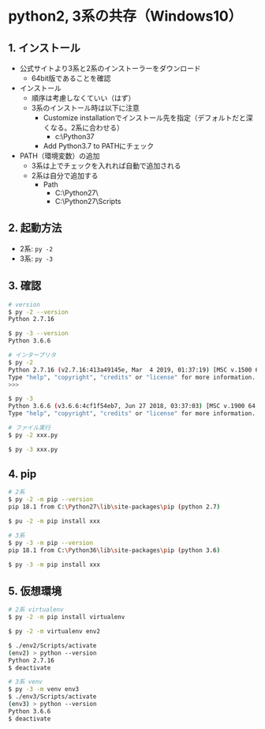 # python2, 3系の共存（Windows10）

## 1. インストール
- 公式サイトより3系と2系のインストーラーをダウンロード
  - 64bit版であることを確認
- インストール
  - 順序は考慮しなくていい（はず）
  - 3系のインストール時は以下に注意
    - Customize installationでインストール先を指定（デフォルトだと深くなる。2系に合わせる）
      - c:\Python37
    - Add Python3.7 to PATHにチェック
- PATH（環境変数）の追加
  - 3系は上でチェックを入れれば自動で追加される
  - 2系は自分で追加する
    - Path
      - C:\Python27\
      - C:\Python27\Scripts


## 2. 起動方法
- 2系: `py -2`
- 3系: `py -3`


## 3. 確認
```sh
# version
$ py -2 --version
Python 2.7.16

$ py -3 --version
Python 3.6.6

# インタープリタ
$ py -2
Python 2.7.16 (v2.7.16:413a49145e, Mar  4 2019, 01:37:19) [MSC v.1500 64 bit (AMD64)] on win32
Type "help", "copyright", "credits" or "license" for more information.
>>>

$ py -3
Python 3.6.6 (v3.6.6:4cf1f54eb7, Jun 27 2018, 03:37:03) [MSC v.1900 64 bit (AMD64)] on win32
Type "help", "copyright", "credits" or "license" for more information.

# ファイル実行
$ py -2 xxx.py

$ py -3 xxx.py
```


## 4. pip
```sh
# 2系
$ py -2 -m pip --version
pip 18.1 from C:\Python27\lib\site-packages\pip (python 2.7)

$ pu -2 -m pip install xxx

# 3系
$ py -3 -m pip --version
pip 18.1 from C:\Python36\lib\site-packages\pip (python 3.6)

$ py -3 -m pip install xxx
```


## 5. 仮想環境
```sh
# 2系 virtualenv
$ py -2 -m pip install virtualenv

$ py -2 -m virtualenv env2

$ ./env2/Scripts/activate
(env2) > python --version
Python 2.7.16
$ deactivate

# 3系 venv
$ py -3 -m venv env3
$ ./env3/Scripts/activate
(env3) > python --version
Python 3.6.6
$ deactivate
```
